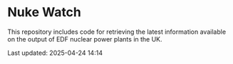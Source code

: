 # Nuke Watch

This repository includes code for retrieving the latest information available on the output of EDF nuclear power plants in the UK.

Last updated: 2025-04-24 14:14